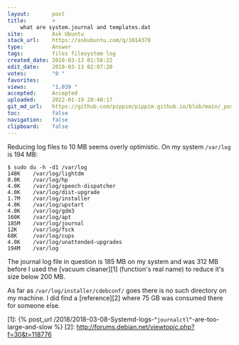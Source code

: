 ```yaml
---
layout:       post
title:        >
    what are system.journal and templates.dat
site:         Ask Ubuntu
stack_url:    https://askubuntu.com/q/1014370
type:         Answer
tags:         files filesystem log
created_date: 2018-03-13 01:58:22
edit_date:    2018-03-13 02:07:20
votes:        "0 "
favorites:    
views:        "1,039 "
accepted:     Accepted
uploaded:     2022-01-19 20:40:17
git_md_url:   https://github.com/pippim/pippim.github.io/blob/main/_posts/2018/2018-03-13-what-are-system.journal-and-templates.dat.md
toc:          false
navigation:   false
clipboard:    false
---
```


Reducing log files to 10 MB seems overly optimistic. On my system `/var/log` is 194 MB:

``` 
$ sudo du -h -d1 /var/log
148K	/var/log/lightdm
8.0K	/var/log/hp
4.0K	/var/log/speech-dispatcher
4.0K	/var/log/dist-upgrade
1.7M	/var/log/installer
4.0K	/var/log/upstart
4.0K	/var/log/gdm3
160K	/var/log/apt
185M	/var/log/journal
12K     /var/log/fsck
68K     /var/log/cups
4.0K	/var/log/unattended-upgrades
194M	/var/log
```

The journal log file in question is 185 MB on my system and was 312 MB before I used the [vacuum cleaner][1] (function's real name) to reduce it's size below 200 MB.

As far as `/var/log/installer/cdebconf/` goes there is no such directory on my machine. I did find a [reference][2] where 75 GB was consumed there for someone else.


  [1]: {% post_url /2018/2018-03-08-Systemd-logs-^`journalctl`^-are-too-large-and-slow %}
  [2]: http://forums.debian.net/viewtopic.php?f=30&t=118776
